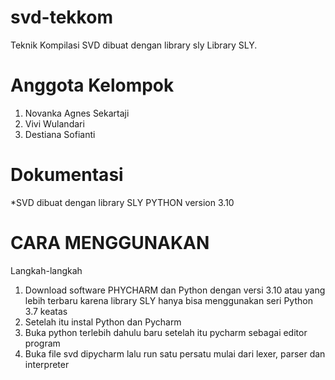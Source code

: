 # svd-tekkom
Teknik Kompilasi SVD dibuat dengan library sly Library SLY.
# Anggota Kelompok
1. Novanka Agnes Sekartaji
2. Vivi Wulandari
3. Destiana Sofianti
# Dokumentasi
*SVD dibuat dengan library SLY PYTHON version 3.10
# CARA MENGGUNAKAN
Langkah-langkah
1. Download software PHYCHARM dan Python dengan versi 3.10 atau yang lebih terbaru karena library SLY hanya bisa menggunakan seri Python 3.7 keatas
2. Setelah itu instal Python dan Pycharm
3. Buka python terlebih dahulu baru setelah itu pycharm sebagai editor program
4. Buka file svd dipycharm lalu run satu persatu mulai dari lexer, parser dan interpreter

